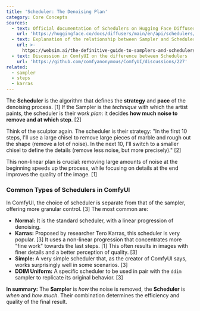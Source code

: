 ```yaml
---
title: 'Scheduler: The Denoising Plan'
category: Core Concepts
sources:
  - text: Official documentation of Schedulers on Hugging Face Diffusers
    url: 'https://huggingface.co/docs/diffusers/main/en/api/schedulers/overview'
  - text: Explanation of the relationship between Sampler and Scheduler
    url: >-
      https://websim.ai/the-definitive-guide-to-samplers-and-schedulers-in-diffusion-models/
  - text: Discussion in ComfyUI on the difference between Schedulers
    url: 'https://github.com/comfyanonymous/ComfyUI/discussions/227'
related:
  - sampler
  - steps
  - karras
---
```


The **Scheduler** is the algorithm that defines the **strategy** and **pace** of the denoising process. [1] If the Sampler is the *technique* with which the artist paints, the scheduler is their *work plan*: it decides **how much noise to remove and at which step**. [2]

Think of the sculptor again. The scheduler is their strategy: "In the first 10 steps, I'll use a large chisel to remove large pieces of marble and rough out the shape (remove a lot of noise). In the next 10, I'll switch to a smaller chisel to define the details (remove less noise, but more precisely)." [2]

This non-linear plan is crucial: removing large amounts of noise at the beginning speeds up the process, while focusing on details at the end improves the quality of the image. [1]

### Common Types of Schedulers in ComfyUI

In ComfyUI, the choice of scheduler is separate from that of the sampler, offering more granular control. [3] The most common are:

- **Normal:** It is the standard scheduler, with a linear progression of denoising.
- **Karras:** Proposed by researcher Tero Karras, this scheduler is very popular. [3] It uses a non-linear progression that concentrates more "fine work" towards the last steps. [1] This often results in images with finer details and a better perception of quality. [3]
- **Simple:** A very simple scheduler that, as the creator of ComfyUI says, works surprisingly well in some scenarios. [3]
- **DDIM Uniform:** A specific scheduler to be used in pair with the `ddim` sampler to replicate its original behavior. [3]

**In summary:** The **Sampler** is *how* the noise is removed, the **Scheduler** is *when* and *how much*. Their combination determines the efficiency and quality of the final result.
